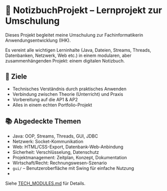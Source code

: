 # 📓 NotizbuchProjekt – Lernprojekt zur Umschulung

Dieses Projekt begleitet meine Umschulung zur Fachinformatikerin Anwendungsentwicklung (IHK).

Es vereint alle wichtigen Lerninhalte (Java, Dateien, Streams, Threads, Datenbanken, Netzwerk, Web etc.) in einem modularen, aber zusammenhängenden Projekt: einem digitalen Notizbuch.

## 🎯 Ziele

- Technisches Verständnis durch praktisches Anwenden
- Verbindung zwischen Theorie (Unterricht) und Praxis
- Vorbereitung auf die AP1 & AP2
- Alles in einem echten Portfolio-Projekt

## 📚 Abgedeckte Themen

- Java: OOP, Streams, Threads, GUI, JDBC
- Netzwerk: Socket-Kommunikation
- Web: HTML/CSS-Export, Datenbank-Web-Anbindung
- Sicherheit: Verschlüsselung, Datenschutz
- Projektmanagement: Zeitplan, Konzept, Dokumentation
- Wirtschaft/Recht: Rechnungswesen-Szenario
- `gui/` – Benutzeroberfläche mit Swing für einfache Nutzung
- 


Siehe [TECH_MODULES.md](TECH_MODULES.md) für Details.
